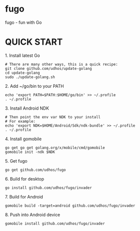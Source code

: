 # fugo
fugo - fun with Go

QUICK START
===========

1\. Install latest Go

    # There are many other ways, this is a quick recipe:
    git clone github.com/udhos/update-golang
    cd update-golang
    sudo ./update-golang.sh

2\. Add ~/go/bin to your PATH

    echo 'export PATH=$PATH:$HOME/go/bin' >> ~/.profile
    . ~/.profile

3\. Install Android NDK

    # Then point the env var NDK to your install
    # For example:
    echo 'export NDK=$HOME/Android/Sdk/ndk-bundle' >> ~/.profile
    . ~/.profile

4\. Install gomobile

    go get go get golang.org/x/mobile/cmd/gomobile
    gomobile init -ndk $NDK

5\. Get fugo

    go get github.com/udhos/fugo

6\. Build for desktop

    go install github.com/udhos/fugo/invader

7\. Build for Android

    gomobile build -target=android github.com/udhos/fugo/invader

8\. Push into Android device

    gomobile install github.com/udhos/fugo/invader

